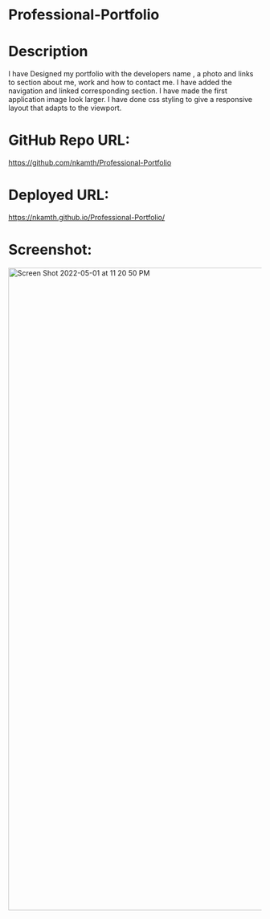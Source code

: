 # Professional-Portfolio

# Description

I have Designed my portfolio with the developers name , a photo and links to section about me, work and how to contact me. I have added the navigation and linked corresponding section.
I have made the first application image look larger. I have done css styling to give a responsive layout that adapts to the viewport.

# GitHub Repo URL:

https://github.com/nkamth/Professional-Portfolio

# Deployed URL:

https://nkamth.github.io/Professional-Portfolio/

# Screenshot:

<img width="1280" alt="Screen Shot 2022-05-01 at 11 20 50 PM" src="https://user-images.githubusercontent.com/97250880/166180500-dd671112-a660-4ae3-9a29-09c876c2a766.png">
